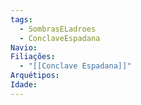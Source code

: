 ```yaml
---
tags:
  - SombrasELadroes
  - ConclaveEspadana
Navio: 
Filiações:
  - "[[Conclave Espadana]]"
Arquétipos: 
Idade:
---
```

